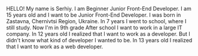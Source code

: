 HELLO! My name is Serhiy.
I am Beginner Junior Front-End Developer.
I am 15 years old and I want to be Junior Front-End Developer. 
I was born in Zastavna, Chernivtsi Region, Ukraine.
In 7 years I went to school, where I still study. Now I'm in 9th grade
After school I want to work in a large IT company.
In 12 years old I realized that I want to work as a developer.
Вut I didn't know what kind of developer I wanted to be.
In 13 years old I realized that I want to work as a web developer.

